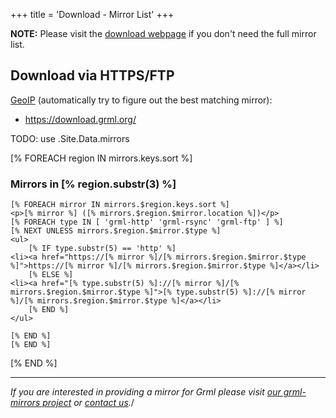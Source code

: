 +++
title = 'Download - Mirror List'
+++
<p><strong>NOTE:</strong> Please visit the <a href="/download/">download webpage</a> if you don't need the full mirror list.</p>

<h2>Download via HTTPS/FTP</h2>

<p><a href="http://en.wikipedia.org/wiki/Geo_targeting">GeoIP</a>
(automatically try to figure out the best matching mirror):</p>

<ul>
    <li><a href="https://download.grml.org/">https://download.grml.org/</a></li>
</ul>

TODO: use .Site.Data.mirrors

[% FOREACH region IN mirrors.keys.sort %]
    <h3>Mirrors in [% region.substr(3) %] </h3>

    [% FOREACH mirror IN mirrors.$region.keys.sort %]
    <p>[% mirror %] ([% mirrors.$region.$mirror.location %])</p>
    [% FOREACH type IN [ 'grml-http' 'grml-rsync' 'grml-ftp' ] %]
    [% NEXT UNLESS mirrors.$region.$mirror.$type %]
    <ul>
        [% IF type.substr(5) == 'http' %]
    <li><a href="https://[% mirror %]/[% mirrors.$region.$mirror.$type %]">https://[% mirror %]/[% mirrors.$region.$mirror.$type %]</a></li>
        [% ELSE %]
    <li><a href="[% type.substr(5) %]://[% mirror %]/[% mirrors.$region.$mirror.$type %]">[% type.substr(5) %]://[% mirror %]/[% mirrors.$region.$mirror.$type %]</a></li>
        [% END %]
    </ul>

    [% END %]
    [% END %]
[% END %]

<hr />

<p><em>If you are interested in providing a mirror for Grml please visit
<a href="https://github.com/grml/grml-mirrors">our grml-mirrors project</a>
or <a href="/contact/">contact us</a>.</em>/</p>
